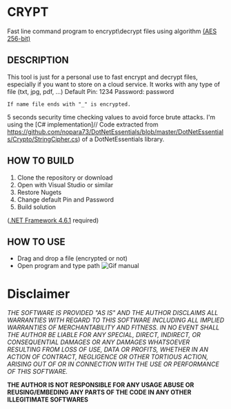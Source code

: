 # CRYPT
Fast line command program to encrypt\decrypt files using algorithm [(AES 256-bit)](https://en.wikipedia.org/wiki/Advanced_Encryption_Standard)

## DESCRIPTION
This tool is just for a personal use to fast encrypt and decrypt files, especially if you want to store on a cloud service. It works with any type of file (txt, jpg, pdf, ...)
Default Pin: 1234 Password: password

```If name file ends with "_" is encrypted.```

5 seconds security time checking values to avoid force brute attacks. 
I'm using the [C# implementation]// Code extracted from https://github.com/nopara73/DotNetEssentials/blob/master/DotNetEssentials/Crypto/StringCipher.cs) of a DotNetEssentials library.

## HOW TO BUILD
1. Clone the repository or download
2. Open with Visual Studio or similar
3. Restore Nugets
4. Change default Pin and Password
5. Build solution

([.NET Framework 4.6.1](https://www.microsoft.com/es-es/download/details.aspx?id=49982) required)

## HOW TO USE
* Drag and drop a file (encrypted or not)
* Open program and type path
![Gif manual](https://github.com/edgarbelda/Crypt/blob/master/Manual/iWjmcabiUp.gif "Gif")

# Disclaimer
_THE SOFTWARE IS PROVIDED "AS IS" AND THE AUTHOR DISCLAIMS ALL WARRANTIES WITH REGARD TO THIS SOFTWARE INCLUDING ALL IMPLIED WARRANTIES OF MERCHANTABILITY AND FITNESS. IN NO EVENT SHALL THE AUTHOR BE LIABLE FOR ANY SPECIAL, DIRECT, INDIRECT, OR CONSEQUENTIAL DAMAGES OR ANY DAMAGES WHATSOEVER RESULTING FROM LOSS OF USE, DATA OR PROFITS, WHETHER IN AN ACTION OF CONTRACT, NEGLIGENCE OR OTHER TORTIOUS ACTION, ARISING OUT OF OR IN CONNECTION WITH THE USE OR PERFORMANCE OF THIS SOFTWARE._


__THE AUTHOR IS NOT RESPONSIBLE FOR ANY USAGE ABUSE OR REUSING/EMBEDING ANY PARTS OF THE CODE IN ANY OTHER ILLEGITIMATE SOFTWARES__
